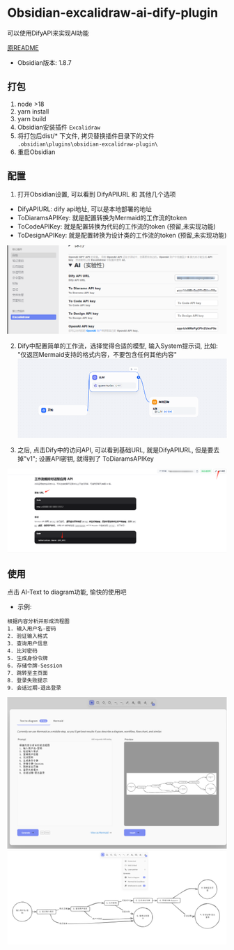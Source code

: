 # Obsidian-excalidraw-ai-dify-plugin

可以使用DifyAPI来实现AI功能


[原README](./README-RAW.md)

- Obsidian版本: 1.8.7

## 打包
1. node >18
2. yarn install 
3. yarn build
4. Obsidian安装插件 `Excalidraw`
5. 将打包后dist/* 下文件, 拷贝替换插件目录下的文件 `.obsidian\plugins\obsidian-excalidraw-plugin\`
6. 重启Obsidian

## 配置
1. 打开Obsidian设置, 可以看到 DifyAPIURL 和 其他几个选项
- DifyAPIURL: dify api地址, 可以是本地部署的地址
- ToDiaramsAPIKey: 就是配置转换为Mermaid的工作流的token
- ToCodeAPIKey: 就是配置转换为代码的工作流的token (预留,未实现功能)
- ToDesignAPIKey: 就是配置转换为设计类的工作流的token (预留,未实现功能)

![](./docs/DifyApi/1.png)


2. Dify中配置简单的工作流，选择觉得合适的模型, 输入System提示词, 比如: "仅返回Mermaid支持的格式内容，不要包含任何其他内容"
![](./docs/DifyApi/difyFlow.png)

3. 之后, 点击Dify中的访问API, 可以看到基础URL, 就是DifyAPIURL, 但是要去掉"v1";  设置API密钥, 就得到了 ToDiaramsAPIKey

![](./docs/DifyApi/difyConfig.png)

## 使用
点击 AI-Text to diagram功能, 愉快的使用吧

- 示例: 
```
根据内容分析并形成流程图
1. 输入用户名-密码
2. 验证输入格式
3. 查询用户信息
4. 比对密码
5. 生成身份令牌
6. 存储令牌-Session
7. 跳转至主页面
8. 登录失败提示
9. 会话过期-退出登录
```


![](./docs/DifyApi/use1.png)
![](./docs/DifyApi/use2.png)

